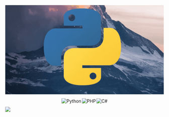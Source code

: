 <div align="center" width="100%">
  <img src="https://github.com/kod3ima/kod3ima/blob/main/assets/python.gif" alt="Header">
</div>

<div class="languages" style="margin: 10px;display: flex;justify-content: center;
align-items: center;gap: 2px;">
<!-- Бейдж для Python -->
<img src="https://img.shields.io/badge/Python-3.11-blue.svg" alt="Python">
    
<!-- Бейдж для PHP -->
<img src="https://img.shields.io/badge/PHP-8.0-blue.svg" alt="PHP">
    
<!-- Бейдж для C# -->
<img src="https://img.shields.io/badge/C%23-4.0-blue.svg" alt="C#">
</div>
<a href="https://kod3ima.github.io/kod3ima">
    <img src="https://img.shields.io/badge/About me-red">
</a>